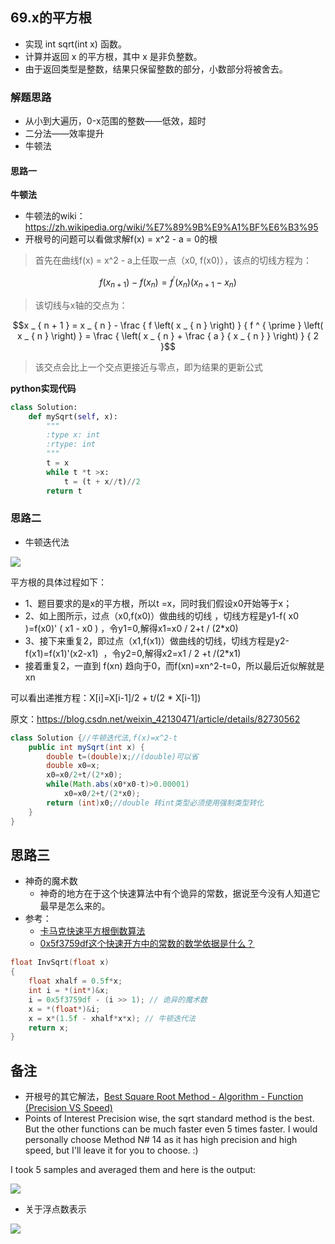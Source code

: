 ## 69.x的平方根
- 实现 int sqrt(int x) 函数。 
- 计算并返回 x 的平方根，其中 x 是非负整数。 
- 由于返回类型是整数，结果只保留整数的部分，小数部分将被舍去。

### 解题思路
- 从小到大遍历，0-x范围的整数——低效，超时
- 二分法——效率提升
- 牛顿法

#### 思路一
**牛顿法**
- 牛顿法的wiki：https://zh.wikipedia.org/wiki/%E7%89%9B%E9%A1%BF%E6%B3%95
- 开根号的问题可以看做求解f(x) = x^2 - a = 0的根  
> 首先在曲线f(x) = x^2 - a上任取一点（x0, f(x0)），该点的切线方程为：
```math
f \left( x _ { n + 1 } \right) - f \left( x _ { n } \right) = f ^ { \prime } \left( x _ { n } \right) \left( x _ { n + 1 } - x _ { n } \right)
```
> 该切线与x轴的交点为：

```math
x _ { n + 1 } = x _ { n } - \frac { f \left( x _ { n } \right) } { f ^ { \prime } \left( x _ { n } \right) } = \frac { \left( x _ { n } + \frac { a } { x _ { n } } \right) } { 2 }
```
> 该交点会比上一个交点更接近与零点，即为结果的更新公式

**python实现代码**
```python
class Solution:
    def mySqrt(self, x):
        """
        :type x: int
        :rtype: int
        """
        t = x
        while t *t >x:
            t = (t + x//t)//2
        return t
```

### 思路二
- 牛顿迭代法

![](https://img-blog.csdn.net/20170521131823783?watermark/2/text/aHR0cDovL2Jsb2cuY3Nkbi5uZXQvaG51MjAxMg==/font/5a6L5L2T/fontsize/400/fill/I0JBQkFCMA==/dissolve/70/gravity/SouthEast)

平方根的具体过程如下：
- 1、题目要求的是x的平方根，所以t =x，同时我们假设x0开始等于x；
- 2、如上图所示，过点（x0,f(x0)）做曲线的切线 ，切线方程是y1-f( x0 )=f(x0)' ( x1 - x0 ) ，令y1=0,解得x1=x0 / 2+t / (2*x0)
- 3、接下来重复2，即过点（x1,f(x1)）做曲线的切线，切线方程是y2-f(x1)=f(x1)'(x2-x1)  ，令y2=0,解得x2=x1 / 2 +t /(2*x1)
- 接着重复2，一直到 f(xn) 趋向于0，而f(xn)=xn^2-t=0，所以最后近似解就是xn

可以看出递推方程：X[i]=X[i-1]/2 + t/(2 * X[i-1])

原文：https://blog.csdn.net/weixin_42130471/article/details/82730562

```java
class Solution {//牛顿迭代法,f(x)=x^2-t
    public int mySqrt(int x) {
        double t=(double)x;//(double)可以省
        double x0=x;
        x0=x0/2+t/(2*x0);
        while(Math.abs(x0*x0-t)>0.00001)
            x0=x0/2+t/(2*x0);
        return (int)x0;//double 转int类型必须使用强制类型转化
    }
}
```

## 思路三
- 神奇的魔术数
   - 神奇的地方在于这个快速算法中有个诡异的常数，据说至今没有人知道它最早是怎么来的。
- 参考：
   - [卡马克快速平方根倒数算法](http://jcf94.com/2016/01/14/2016-01-14-carmack/)
   - [0x5f3759df这个快速开方中的常数的数学依据是什么？](https://www.zhihu.com/question/26287650)
```C
float InvSqrt(float x)
{
	float xhalf = 0.5f*x;
	int i = *(int*)&x;
	i = 0x5f3759df - (i >> 1); // 诡异的魔术数
	x = *(float*)&i;
	x = x*(1.5f - xhalf*x*x); // 牛顿迭代法
	return x;
}
```

## 备注
- 开根号的其它解法，[Best Square Root Method - Algorithm - Function (Precision VS Speed)](https://www.codeproject.com/Articles/69941/Best-Square-Root-Method-Algorithm-Function-Precisi)
- Points of Interest
Precision wise, the sqrt standard method is the best. But the other functions can be much faster even 5 times faster. I would personally choose Method N# 14 as it has high precision and high speed, but I'll leave it for you to choose. :)

I took 5 samples and averaged them and here is the output:

![](https://www.codeproject.com/KB/cpp/Sqrt_Prec_VS_Speed/Analysis2.png)

- 关于浮点数表示

![](https://pic4.zhimg.com/80/a2259a0a78a49a020f0c332d53a7a0cc_hd.jpg)

